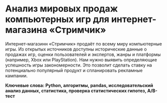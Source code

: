 # Анализ мировых продаж компьютерных игр для интернет-магазина «Стримчик»

Интернет-магазинн «Стримчик» продаёт по всему миру компьютерные игры. Из открытых источников доступны исторические данные о продажах игр, оценки пользователей и экспертов, жанры и платформы (например, Xbox или PlayStation). Нам нужно выявить определяющие успешность игры закономерности. Это позволит сделать ставку на потенциально популярный продукт и спланировать рекламные кампании.

**Ключевые слова: Python, алгоритмы, pandas, исследовательский анализ данных, статистика, проверка статистических гипотез, A/B-тест**
